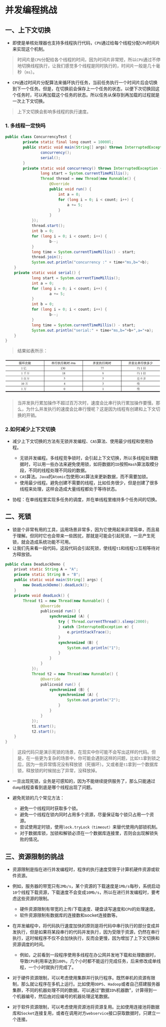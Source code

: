 # 并发编程挑战



## 一、上下文切换

- 即使是单核处理器也支持多线程执行代码，`CPU`通过给每个线程分配`CPU`时间片来实现这个机制。

> 时间片是`CPU`分配给各个线程的时间，因为时间片非常短，所以`CPU`通过不停地切换线程执行，让我们感觉多个线程是同时执行的，时间片一般是几十毫秒（`ms`）。

- `CPU`通过时间片分配算法来循环执行任务，当前任务执行一个时间片后会切换到下一个任务。但是，在切换前会保存上一个任务的状态，以便下次切换回这个任务时，可以再加载这个任务的状态。所以任务从保存到再加载的过程就是一次上下文切换。

> 上下文切换会影响多线程的执行速度。

### 1. 多线程一定快吗

```java
public class ConcurrencyTest {
		private static final long count = 10000l;
		public static void main(String[] args) throws InterruptedException {
				concurrency();
				serial();
		}
		private static void concurrency() throws InterruptedException {
				long start = System.currentTimeMillis();
				Thread thread = new Thread(new Runnable() {
					@Override
					public void run() {
						int a = 0;
						for (long i = 0; i < count; i++) {
							a += 5;
						}
					}
			});
			thread.start();
			int b = 0;
			for (long i = 0; i < count; i++) {
					b--;
			}
			long time = System.currentTimeMillis() - start;
			thread.join();
			System.out.println("concurrency :" + time+"ms,b="+b);
	}
	private static void serial() {
			long start = System.currentTimeMillis();
			int a = 0;
			for (long i = 0; i < count; i++) {
					a += 5;
			}
			int b = 0;
			for (long i = 0; i < count; i++) {
					b--;
		    }
			long time = System.currentTimeMillis() - start;
			System.out.println("serial:" + time+"ms,b="+b+",a="+a);
	}
}
```

> 结果如表所示：

![image](https://github.com/ktf-cool/JavaList/blob/master/images/%E5%B9%B6%E5%8F%91%E6%97%B6%E9%97%B4%E6%B5%8B%E8%AF%95.png)

> 当并发执行累加操作不超过百万次时，速度会比串行执行累加操作要慢。那么，为什么并发执行的速度会比串行慢呢？这是因为线程有创建和上下文切换的开销。

### 2.如何减少上下文切换

- 减少上下文切换的方法有无锁并发编程、`CAS`算法、使用最少线程和使用协程。
  - 无锁并发编程。多线程竞争锁时，会引起上下文切换，所以多线程处理数据时，可以用一些办法来避免使用锁，如将数据的`ID`按照`Hash`算法取模分段，不同的线程处理不同段的数据。
  - `CAS`算法。`Java`的`Atomic`包使用`CAS`算法来更新数据，而不需要加锁。
  - 使用最少线程。避免创建不需要的线程，比如任务很少，但是创建了很多线程来处理，这样会造成大量线程都处于等待状态。

- 协程：在单线程里实现多任务的调度，并在单线程里维持多个任务间的切换。



## 二、死锁

- 锁是个非常有用的工具，运用场景非常多，因为它使用起来非常简单，而且易于理解。但同时它也会带来一些困扰，那就是可能会引起死锁，一旦产生死锁，就会造成系统功能不可用。
- 让我们先来看一段代码，这段代码会引起死锁，使线程`t1`和线程`t2`互相等待对方释放锁。

```java
public class DeadLockDemo {
	privat static String A = "A";
	private static String B = "B";
	public static void main(String[] args) {
		new DeadLockDemo().deadLock();
	}
	private void deadLock() {
		Thread t1 = new Thread(new Runnable() {
				@Override
				publicvoid run() {
					synchronized (A) {
						try { Thread.currentThread().sleep(2000);
						} catch (InterruptedException e) {
							e.printStackTrace();
						}
						synchronized (B) {
							System.out.println("1");
						}
					}
				}
			});
			Thread t2 = new Thread(new Runnable() {
				@Override
				publicvoid run() {
					synchronized (B) {
						synchronized (A) {
							System.out.println("2");
						}
					}
				}
			});
			t1.start();
			t2.start();
	}
}
```

> 这段代码只是演示死锁的场景，在现实中你可能不会写出这样的代码。但是，在一些更为复杂的场景中，你可能会遇到这样的问题，比如`t1`拿到锁之后，因为一些异常情况没有释放锁（死循环）。又或者是`t1`拿到一个数据库锁，释放锁的时候抛出了异常，没释放掉。

- 一旦出现死锁，业务是可感知的，因为不能继续提供服务了，那么只能通过`dump`线程查看到底是哪个线程出现了问题。

- 避免死锁的几个常见方法：
  - 避免一个线程同时获取多个锁。
  - 避免一个线程在锁内同时占用多个资源，尽量保证每个锁只占用一个资源。
  - 尝试使用定时锁，使用`lock.tryLock（timeout）`来替代使用内部锁机制。
  - 对于数据库锁，加锁和解锁必须在一个数据库连接里，否则会出现解锁失败的情况。



## 三、资源限制的挑战

- 资源限制是指在进行并发编程时，程序的执行速度受限于计算机硬件资源或软件资源。
- 例如，服务器的带宽只有`2Mb/s`，某个资源的下载速度是`1Mb/s`每秒，系统启动`10`个线程下载资源，下载速度不会变成`10Mb/s`，所以在进行并发编程时，要考虑这些资源的限制。
  - 硬件资源限制有带宽的上传/下载速度、硬盘读写速度和`CPU`的处理速度。
  - 软件资源限制有数据库的连接数和socket连接数等。

- 在并发编程中，将代码执行速度加快的原则是将代码中串行执行的部分变成并发执行，但是如果将某段串行的代码并发执行，因为受限于资源，仍然在串行执行，这时候程序不仅不会加快执行，反而会更慢，因为增加了上下文切换和资源调度的时间。
  - 例如，之前看到一段程序使用多线程在办公网并发地下载和处理数据时，导致`CPU`利用率达到`100%`，几个小时都不能运行完成任务，后来修改成单线程，一个小时就执行完成了。

- 对于硬件资源限制，可以考虑使用集群并行执行程序。既然单机的资源有限制，那么就让程序在多机上运行。比如使用`ODPS`、`Hadoop`或者自己搭建服务器集群，不同的机器处理不同的数据。可以通过“数据`ID%`机器数”，计算得到一个机器编号，然后由对应编号的机器处理这笔数据。
- 对于软件资源限制，可以考虑使用资源池将资源复用。比如使用连接池将数据库和`Socket`连接复用，或者在调用对方`webservice`接口获取数据时，只建立一个连接。

